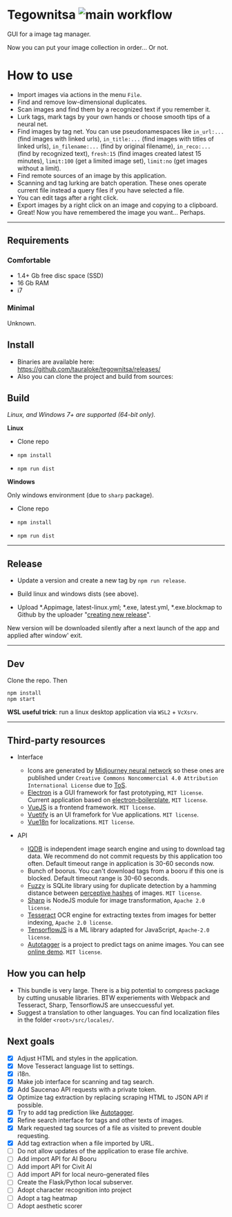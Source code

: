 # Tegownitsa ![main workflow](https://github.com/tauraloke/tegownitsa/actions/workflows/main.yml/badge.svg?branch=main&event=push)

GUI for a image tag manager.

Now you can put your image collection in order... Or not.

# How to use

- Import images via actions in the menu `File`.
- Find and remove low-dimensional duplicates.
- Scan images and find them by a recognized text if you remember it.
- Lurk tags, mark tags by your own hands or choose smooth tips of a neural net.
- Find images by tag net. You can use pseudonamespaces like `in_url:...` (find images with linked urls), `in_title:...` (find images with titles of linked urls), `in_filename:...` (find by original filename), `in_reco:...` (find by recognized text), `fresh:15` (find images created latest 15 minutes), `limit:100` (get  a limited image set), `limit:no` (get images without a limit).
- Find remote sources of an image by this application.
- Scanning and tag lurking are batch operation. These ones operate current file instead a query files if you have selected a file.
- You can edit tags after a right click.
- Export images by a right click on an image and copying to a clipboard.
- Great! Now you have remembered the image you want... Perhaps.

---

## Requirements

### Comfortable

- 1.4+ Gb free disc space (SSD)
- 16 Gb RAM
- i7

### Minimal

Unknown.

## Install

- Binaries are available here: https://github.com/tauraloke/tegownitsa/releases/
- Also you can clone the project and build from sources:

## Build

_Linux, and Windows 7+ are supported (64-bit only)._

**Linux**

- Clone repo

- `npm install`

- `npm run dist`


**Windows**

Only windows environment (due to `sharp` package).

- Clone repo

- `npm install`

- `npm run dist`

---

## Release

- Update a version and create a new tag by `npm run release`.

- Build linux and windows dists (see above).

- Upload *.Appimage, latest-linux.yml; *.exe, latest.yml, *.exe.blockmap to Github by the uploader "[creating new release](https://github.com/tauraloke/tegownitsa/releases/new)".

New version will be downloaded silently after a next launch of the app and applied after window' exit.


---

## Dev

Clone the repo. Then

```
npm install
npm start
```

**WSL useful trick**: run a linux desktop application via `WSL2` + `VcXsrv`.

---

## Third-party resources

- Interface
  - Icons are generated by
  [Midjourney neural network](https://www.midjourney.com/) so these ones are
  published under
  `Creative Commons Noncommercial 4.0 Attribution International License` due to
  [ToS](https://midjourney.gitbook.io/docs/billing#commercial-terms).
  - [Electron](https://electronjs.org/) is a GUI framework for fast prototyping,
  `MIT license`. Current application based on
  [electron-boilerplate](https://github.com/sindresorhus/electron-boilerplate/),
  `MIT license`.
  - [VueJS](https://vuejs.org/) is a frontend framework. `MIT license`.
  - [Vuetify](https://vuetifyjs.com/) is an UI framefork for Vue applications. `MIT license`.
  - [Vue18n](https://kazupon.github.io/vue-i18n/) for localizations. `MIT license`.

- API
  - [IQDB](https://iqdb.org/) is independent image search engine and using to
  download tag data. We recommend do not commit requests by this application too
  often. Default timeout range in application is 30-60 seconds now.
  - Bunch of boorus. You can't download tags from a booru if this one is blocked.
  Default timeout range is 30-60 seconds.
  - [Fuzzy](https://github.com/nalgeon/sqlean/blob/main/docs/fuzzy.md) is SQLite
  library using for duplicate detection by a hamming distance between
  [perceptive hashes](https://www.phash.org/) of images. `MIT license`.
  - [Sharp](https://github.com/lovell/sharp) is NodeJS module for image
  transformation, `Apache 2.0 license`.
  - [Tesseract](https://github.com/tesseract-ocr/tesseract) OCR engine for
  extracting textes from images for better indexing, `Apache 2.0 license`.
  - [TensorflowJS](https://www.tensorflow.org/js/) is a ML library adapted for JavaScript, `Apache-2.0 license`.
  - [Autotagger](https://github.com/danbooru/autotagger) is a project to predict tags on anime images. You can see [online demo](https://autotagger.donmai.us/). `MIT license`.


## How you can help

- This bundle is very large. There is a big potential to compress package by cutting unusable libraries. BTW experiements with Webpack and Tesseract, Sharp, TensorflowJS are unseccuessful yet.
- Suggest a translation to other languages. You can find localization files in the folder `<root>/src/locales/`.

## Next goals

- [x] Adjust HTML and styles in the application.
- [x] Move Tesseract language list to settings.
- [x] i18n.
- [x] Make job interface for scanning and tag search.
- [x] Add Saucenao API requests with a private token.
- [x] Optimize tag extraction by replacing scraping HTML to JSON API if possible.
- [x] Try to add tag prediction like [Autotagger](https://github.com/danbooru/autotagger).
- [x] Refine search interface for tags and other texts of images.
- [x] Mark requested tag sources of a file as visited to prevent double requesting.
- [x] Add tag extraction when a file imported by URL.
- [ ] Do not allow updates of the application to erase file archive.
- [ ] Add import API for AI Booru
- [ ] Add import API for Civit AI
- [ ] Add import API for local neuro-generated files
- [ ] Create the Flask/Python local subserver.
- [ ] Adopt character recognition into project
- [ ] Adopt a tag heatmap
- [ ] Adopt aesthetic scorer